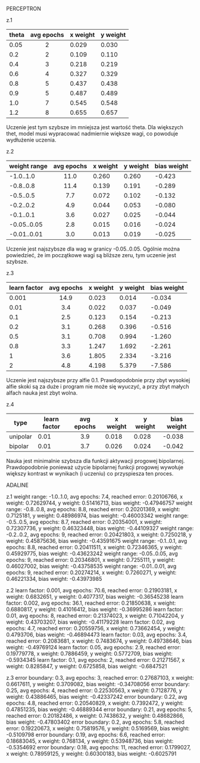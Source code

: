 PERCEPTRON

z.1

| theta | avg epochs | x weight | y weight |
|-------|:----------:|----------|----------|
| 0.05  |     2      | 0.029    | 0.030    |
| 0.2   |     2      | 0.109    | 0.110    |
| 0.4   |     3      | 0.218    | 0.219    |
| 0.6   |     4      | 0.327    | 0.329    |
| 0.8   |     5      | 0.437    | 0.438    |
| 0.9   |     5      | 0.487    | 0.489    |
| 1.0   |     7      | 0.545    | 0.548    |
| 1.2   |     8      | 0.655    | 0.657    |

Uczenie jest tym szybsze im mniejsza jest wartość theta. Dla większych thet, model musi wypracować nadmiernie większe wagi, co powoduje wydłużenie uczenia.

z.2

| weight range | avg epochs | x weight | y weight | bias weight |
|--------------|:----------:|----------|----------|-------------|
| -1.0..1.0    |    11.0    | 0.260    | 0.260    | -0.423      |
| -0.8..0.8    |    11.4    | 0.139    | 0.191    | -0.289      |
| -0.5..0.5    |    7.7     | 0.072    | 0.102    | -0.132      |
| -0.2..0.2    |    4.9     | 0.044    | 0.053    | -0.080      |
| -0.1..0.1    |    3.6     | 0.027    | 0.025    | -0.044      |
| -0.05..0.05  |    2.8     | 0.015    | 0.016    | -0.024      |
| -0.01..0.01  |    3.0     | 0.013    | 0.019    | -0.025      |

Uczenie jest najszybsze dla wag w granicy -0.05..0.05. Ogólnie można powiedzieć, że im początkowe wagi są bliższe zeru, tym uczenie jest szybsze.

z.3

| learn factor | avg epochs | x weight | y weight | bias weight |
|--------------|:----------:|----------|----------|-------------|
| 0.001        |    14.9    | 0.023    | 0.014    | -0.034      |
| 0.01         |    3.4     | 0.022    | 0.037    | -0.049      |
| 0.1          |    2.5     | 0.123    | 0.154    | -0.213      |
| 0.2          |    3.1     | 0.268    | 0.396    | -0.516      |
| 0.5          |    3.1     | 0.708    | 0.994    | -1.260      |
| 0.8          |    3.3     | 1.247    | 1.692    | -2.261      |
| 1            |    3.6     | 1.805    | 2.334    | -3.216      |
| 2            |    4.8     | 4.198    | 5.379    | -7.586      |

Uczenie jest najszybsze przy alfie 0.1. Prawdopodobnie przy zbyt wysokiej alfie skoki są za duże i program nie może się wyuczyć, a przy zbyt małych alfach nauka jest zbyt wolna.

z.4

| type     | learn factor | avg epochs | x weight | y weight | bias weight |
|----------|--------------|:----------:|----------|----------|-------------|
| unipolar | 0.01         |    3.9     | 0.018    | 0.028    | -0.038      |
| bipolar  | 0.01         |    3.7     | 0.026    | 0.024    | -0.042      |

Nauka jest minimalnie szybsza dla funkcji aktywacji progowej bipolarnej. Prawdopodobnie ponieważ użycie bipolarnej funkcji progowej wywołuje większy kontrast w wynikach (i uczeniu) co przyspiesza ten proces.

ADALINE

z.1
weight range: -1.0..1.0, avg epochs: 7.4, reached error: 0.20106766, x weight: 0.72629744, y weight: 0.51416713, bias weight: -0.47946757
weight range: -0.8..0.8, avg epochs: 8.8, reached error: 0.20201369, x weight: 0.7125181, y weight: 0.48986974, bias weight: -0.46003342
weight range: -0.5..0.5, avg epochs: 8.7, reached error: 0.20354001, x weight: 0.72307736, y weight: 0.46323448, bias weight: -0.44109327
weight range: -0.2..0.2, avg epochs: 9, reached error: 0.20421803, x weight: 0.7250218, y weight: 0.45875636, bias weight: -0.43591675
weight range: -0.1..0.1, avg epochs: 8.8, reached error: 0.20411511, x weight: 0.72346365, y weight: 0.45929775, bias weight: -0.43623242
weight range: -0.05..0.05, avg epochs: 9, reached error: 0.20346801, x weight: 0.7255111, y weight: 0.46027002, bias weight: -0.43758535
weight range: -0.01..0.01, avg epochs: 9, reached error: 0.20274214, x weight: 0.7260271, y weight: 0.46221334, bias weight: -0.43973985

z.2
learn factor: 0.001, avg epochs: 70.6, reached error: 0.21903181, x weight: 0.6832651, y weight: 0.4077317, bias weight: -0.36545238
learn factor: 0.002, avg epochs: 36.1, reached error: 0.21850638, x weight: 0.6880817, y weight: 0.41016412, bias weight: -0.36995286
learn factor: 0.01, avg epochs: 8, reached error: 0.21374023, x weight: 0.71042204, y weight: 0.43703207, bias weight: -0.41179228
learn factor: 0.02, avg epochs: 4.7, reached error: 0.20559756, x weight: 0.73662454, y weight: 0.4793706, bias weight: -0.46894473
learn factor: 0.03, avg epochs: 3.4, reached error: 0.2083681, x weight: 0.7483674, y weight: 0.49738646, bias weight: -0.49769124
learn factor: 0.05, avg epochs: 2.9, reached error: 0.19779778, x weight: 0.7886459, y weight: 0.5772709, bias weight: -0.5934345
learn factor: 0.1, avg epochs: 2, reached error: 0.21271567, x weight: 0.8285847, y weight: 0.6725858, bias weight: -0.6847521

z.3
error boundary: 0.3, avg epochs: 3, reached error: 0.27687103, x weight: 0.6617611, y weight: 0.3709082, bias weight: -0.34708056
error boundary: 0.25, avg epochs: 4, reached error: 0.22530563, x weight: 0.7128776, y weight: 0.43886465, bias weight: -0.42337242
error boundary: 0.22, avg epochs: 4.8, reached error: 0.20540829, x weight: 0.7392472, y weight: 0.47851235, bias weight: -0.46889344
error boundary: 0.21, avg epochs: 5, reached error: 0.20182486, x weight: 0.7438632, y weight: 0.48682866, bias weight: -0.47803402
error boundary: 0.2, avg epochs: 5.8, reached error: 0.19220673, x weight: 0.75819576, y weight: 0.5169569, bias weight: -0.5109798
error boundary: 0.19, avg epochs: 6.6, reached error: 0.18683045, x weight: 0.768134, y weight: 0.53948736, bias weight: -0.5354692
error boundary: 0.18, avg epochs: 11, reached error: 0.1799027, x weight: 0.78959125, y weight: 0.60300183, bias weight: -0.6025791

